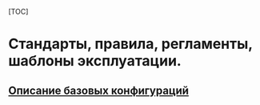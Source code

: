 [TOC]

Стандарты, правила, регламенты, шаблоны эксплуатации.
=====================================================

[Описание базовых конфигураций](bases/README.md)
------------------------------------------------
